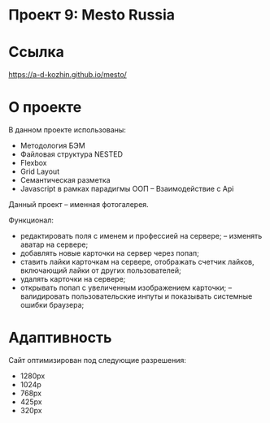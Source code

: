 # Проект 9: Mesto Russia 

# Ссылка
https://a-d-kozhin.github.io/mesto/

# О проекте
В данном проекте использованы:
  - Методология БЭМ
  - Файловая структура NESTED
  - Flexbox
  - Grid Layout
  - Семантическая разметка
  - Javascript в рамках парадигмы ООП
  – Взаимодействие с Api

Данный проект – именная фотогалерея.

Функционал:
- редактировать поля с именем и профессией на сервере;
– изменять аватар на сервере;
- добавлять новые карточки на сервер через попап;
- ставить лайки карточкам на сервере, отображать счетчик лайков, включающий лайки от других пользователей;
- удалять карточки на сервере;
- открывать попап с увеличенным изображением карточки;
– валидировать пользовательские инпуты и показывать системные ошибки браузера;

# Адаптивность
Сайт оптимизирован под следующие разрешения:
  - 1280px
  - 1024p
  - 768px
  - 425px
  - 320px
